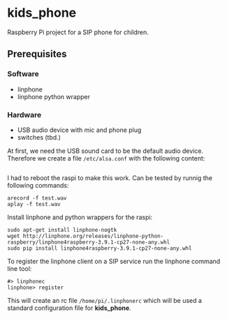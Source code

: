 # kids_phone
Raspberry Pi project for a SIP phone for children.

## Prerequisites

### Software
- linphone
- linphone python wrapper

### Hardware
- USB audio device with mic and phone plug
- switches (tbd.)

At first, we need the USB sound card to be the default audio device. Therefore we create a file `/etc/alsa.conf` with the following content:
```

```
I had to reboot the raspi to make this work. Can be tested by runnig the following commands:
```
arecord -f test.wav
aplay -f test.wav
```

Install linphone and python wrappers for the raspi:
```
sudo apt-get install linphone-nogtk
wget http://linphone.org/releases/linphone-python-raspberry/linphone4raspberry-3.9.1-cp27-none-any.whl
sudo pip install linphone4raspberry-3.9.1-cp27-none-any.whl
```

To register the linphone client on a SIP service run the linphone command line tool:
```
#> linphonec
linphone> register 
```
This will create an rc file `/home/pi/.linphonerc` which will be used a standard configuration file for __kids_phone__.

